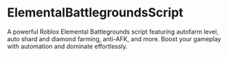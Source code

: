 # ElementalBattlegroundsScript
A powerful Roblox Elemental Battlegrounds script featuring autofarm level, auto shard and diamond farming, anti-AFK, and more. Boost your gameplay with automation and dominate effortlessly.

